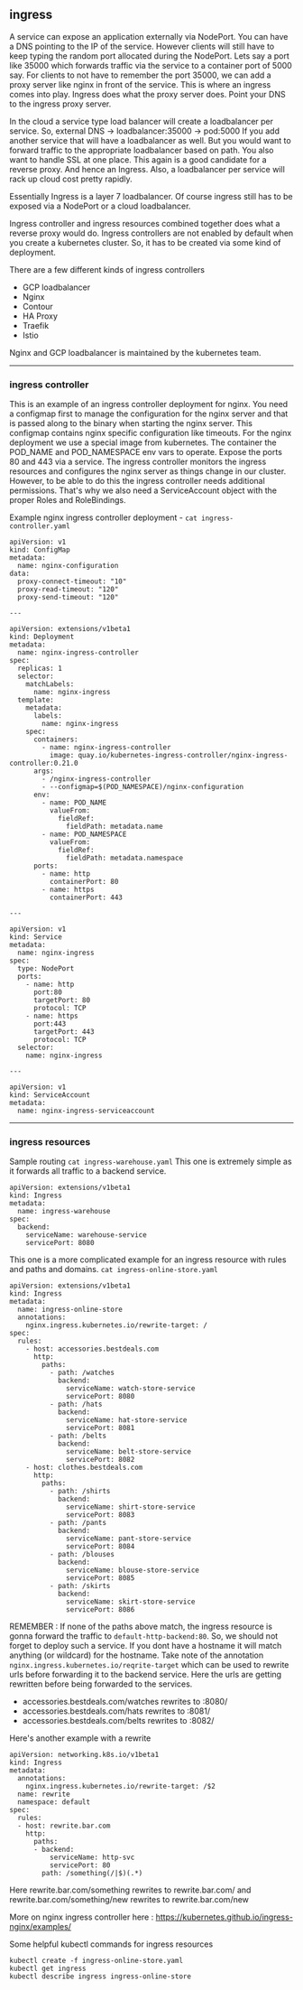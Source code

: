 ## ingress

A service can expose an application externally via NodePort. You can have a DNS pointing to the IP of the service.
However clients will still have to keep typing the random port allocated during the NodePort. Lets say a port like 35000
which forwards traffic via the service to a container port of 5000 say.
For clients to not have to remember the port 35000, we can add a proxy server like nginx in front of the service.
This is where an ingress comes into play. Ingress does what the proxy server does. Point your DNS to the ingress proxy server.

In the cloud a service type load balancer will create a loadbalancer per service.
So, external DNS -> loadbalancer:35000 -> pod:5000
If you add another service that will have a loadbalancer as well.
But you would want to forward traffic to the appropriate loadbalancer based on path.
You also want to handle SSL at one place. This again is a good candidate for a reverse proxy. And hence an Ingress.
Also, a loadbalancer per service will rack up cloud cost pretty rapidly.

Essentially Ingress is a layer 7 loadbalancer. Of course ingress still has to be exposed via a NodePort or a cloud loadbalancer.

Ingress controller and ingress resources combined together does what a reverse proxy would do.
Ingress controllers are not enabled by default when you create a kubernetes cluster. So, it has to be created via some kind of deployment.

There are a few different kinds of ingress controllers
  - GCP loadbalancer
  - Nginx
  - Contour
  - HA Proxy
  - Traefik
  - Istio

Nginx and GCP loadbalancer is maintained by the kubernetes team.




--------------------------------------------------------------------------------

### ingress controller

This is an example of an ingress controller deployment for nginx.
You need a configmap first to manage the configuration for the nginx server and that is passed along to the binary when starting the nginx server.
This configmap contains nginx specific configuration like timeouts.
For the nginx deployment we use a special image from kubernetes.
The container the POD_NAME and POD_NAMESPACE env vars to operate.
Expose the ports 80 and 443 via a service.
The ingress controller monitors the ingress resources and configures the nginx server as things change in our cluster.
However, to be able to do this the ingress controller needs additional permissions.
That's why we also need a ServiceAccount object with the proper Roles and RoleBindings.

Example nginx ingress controller deployment - `cat ingress-controller.yaml`

```
apiVersion: v1
kind: ConfigMap
metadata:
  name: nginx-configuration
data:
  proxy-connect-timeout: "10"
  proxy-read-timeout: "120"
  proxy-send-timeout: "120"

---

apiVersion: extensions/v1beta1
kind: Deployment
metadata:
  name: nginx-ingress-controller
spec:
  replicas: 1
  selector:
    matchLabels:
      name: nginx-ingress
  template:
    metadata:
      labels:
        name: nginx-ingress
    spec:
      containers:
        - name: nginx-ingress-controller
          image: quay.io/kubernetes-ingress-controller/nginx-ingress-controller:0.21.0
      args:
        - /nginx-ingress-controller
        - --configmap=$(POD_NAMESPACE)/nginx-configuration
      env:
        - name: POD_NAME
          valueFrom:
            fieldRef:
              fieldPath: metadata.name
        - name: POD_NAMESPACE
          valueFrom:
            fieldRef:
              fieldPath: metadata.namespace
      ports:
        - name: http
          containerPort: 80
        - name: https
          containerPort: 443

---

apiVersion: v1
kind: Service
metadata:
  name: nginx-ingress
spec:
  type: NodePort
  ports:
    - name: http
      port:80
      targetPort: 80
      protocol: TCP
    - name: https
      port:443
      targetPort: 443
      protocol: TCP
  selector:
    name: nginx-ingress

---

apiVersion: v1
kind: ServiceAccount
metadata:
  name: nginx-ingress-serviceaccount
```




--------------------------------------------------------------------------------

### ingress resources

Sample routing `cat ingress-warehouse.yaml`
This one is extremely simple as it forwards all traffic to a backend service.
```
apiVersion: extensions/v1beta1
kind: Ingress
metadata:
  name: ingress-warehouse
spec:
  backend:
    serviceName: warehouse-service
    servicePort: 8080
```


This one is a more complicated example for an ingress resource with rules and paths and domains.
`cat ingress-online-store.yaml`

```
apiVersion: extensions/v1beta1
kind: Ingress
metadata:
  name: ingress-online-store
  annotations:
    nginx.ingress.kubernetes.io/rewrite-target: /
spec:
  rules:
    - host: accessories.bestdeals.com
      http:
        paths:
          - path: /watches
            backend:
              serviceName: watch-store-service
              servicePort: 8080
          - path: /hats
            backend:
              serviceName: hat-store-service
              servicePort: 8081
          - path: /belts
            backend:
              serviceName: belt-store-service
              servicePort: 8082
    - host: clothes.bestdeals.com
      http:
        paths:
          - path: /shirts
            backend:
              serviceName: shirt-store-service
              servicePort: 8083
          - path: /pants
            backend:
              serviceName: pant-store-service
              servicePort: 8084
          - path: /blouses
            backend:
              serviceName: blouse-store-service
              servicePort: 8085
          - path: /skirts
            backend:
              serviceName: skirt-store-service
              servicePort: 8086
```
REMEMBER : If none of the paths above match, the ingress resource is gonna forward the traffic to `default-http-backend:80`.
So, we should not forget to deploy such a service.
If you dont have a hostname it will match anything (or wildcard) for the hostname.
Take note of the annotation `nginx.ingress.kubernetes.io/reqrite-target` which can be used to rewrite urls before forwarding it to the backend service.
Here the urls are getting rewritten before being forwarded to the services.
  - accessories.bestdeals.com/watches rewrites to <watch-store-service>:8080/
  - accessories.bestdeals.com/hats rewrites to <hat-store-service>:8081/
  - accessories.bestdeals.com/belts rewrites to <belt-store-service>:8082/

Here's another example with a rewrite
```
apiVersion: networking.k8s.io/v1beta1
kind: Ingress
metadata:
  annotations:
    nginx.ingress.kubernetes.io/rewrite-target: /$2
  name: rewrite
  namespace: default
spec:
  rules:
  - host: rewrite.bar.com
    http:
      paths:
      - backend:
          serviceName: http-svc
          servicePort: 80
        path: /something(/|$)(.*)
```
Here rewrite.bar.com/something rewrites to rewrite.bar.com/ and rewrite.bar.com/something/new rewrites to rewrite.bar.com/new

More on nginx ingress controller here : https://kubernetes.github.io/ingress-nginx/examples/


Some helpful kubectl commands for ingress resources
```
kubectl create -f ingress-online-store.yaml
kubectl get ingress
kubectl describe ingress ingress-online-store
```
